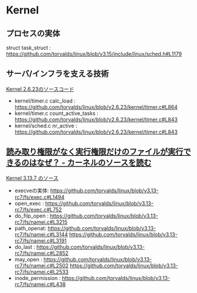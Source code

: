 # Kernel

## プロセスの実体

struct task_struct : https://github.com/torvalds/linux/blob/v3.15/include/linux/sched.h#L1179 

## サーバ/インフラを支える技術

[Kernel 2.6.23のソースコード](https://github.com/torvalds/linux/tree/v2.6.23)

* kernel/timer.c calc_load : https://github.com/torvalds/linux/blob/v2.6.23/kernel/timer.c#L864
* kernel/timer.c count_active_tasks : https://github.com/torvalds/linux/blob/v2.6.23/kernel/timer.c#L843
* kernel/sched.c nr_active : https://github.com/torvalds/linux/blob/v2.6.23/kernel/timer.c#L843


## [読み取り権限がなく実行権限だけのファイルが実行できるのはなぜ？ - カーネルのソースを読む](http://nekogata.hatenablog.com/entry/2014/03/28/060547)

[Kernel 3.13.7 のソース](https://github.com/torvalds/linux/tree/v3.13-rc7)

* execveの実体: https://github.com/torvalds/linux/blob/v3.13-rc7/fs/exec.c#L1494
* open_exec : https://github.com/torvalds/linux/blob/v3.13-rc7/fs/exec.c#L752
* do_filp_open : https://github.com/torvalds/linux/blob/v3.13-rc7/fs/namei.c#L3215
* path_openat: https://github.com/torvalds/linux/blob/v3.13-rc7/fs/namei.c#L3144
               https://github.com/torvalds/linux/blob/v3.13-rc7/fs/namei.c#L3191
* do_last : https://github.com/torvalds/linux/blob/v3.13-rc7/fs/namei.c#L2852
* may_open : https://github.com/torvalds/linux/blob/v3.13-rc7/fs/namei.c#L2502
             https://github.com/torvalds/linux/blob/v3.13-rc7/fs/namei.c#L2533
* inode_permission : https://github.com/torvalds/linux/blob/v3.13-rc7/fs/namei.c#L438

